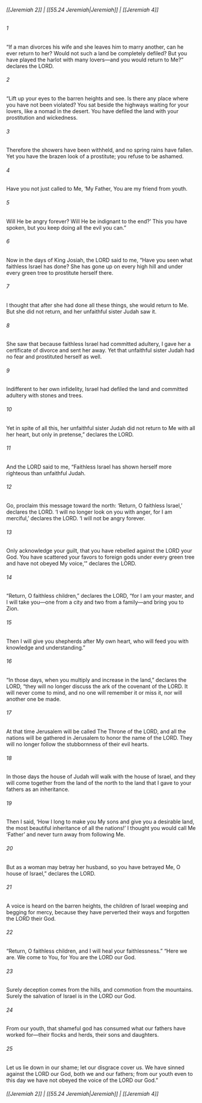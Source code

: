 
###### [[Jeremiah 2]] | [[55.24 Jeremiah|Jeremiah]] | [[Jeremiah 4]]

###### 1
“If a man divorces his wife and she leaves him to marry another, can he ever return to her? Would not such a land be completely defiled? But you have played the harlot with many lovers—and you would return to Me?” declares the LORD.
###### 2
“Lift up your eyes to the barren heights and see. Is there any place where you have not been violated? You sat beside the highways waiting for your lovers, like a nomad in the desert. You have defiled the land with your prostitution and wickedness.
###### 3
Therefore the showers have been withheld, and no spring rains have fallen. Yet you have the brazen look of a prostitute; you refuse to be ashamed.
###### 4
Have you not just called to Me, ‘My Father, You are my friend from youth.
###### 5
Will He be angry forever? Will He be indignant to the end?’ This you have spoken, but you keep doing all the evil you can.”
###### 6
Now in the days of King Josiah, the LORD said to me, “Have you seen what faithless Israel has done? She has gone up on every high hill and under every green tree to prostitute herself there.
###### 7
I thought that after she had done all these things, she would return to Me. But she did not return, and her unfaithful sister Judah saw it.
###### 8
She saw that because faithless Israel had committed adultery, I gave her a certificate of divorce and sent her away. Yet that unfaithful sister Judah had no fear and prostituted herself as well.
###### 9
Indifferent to her own infidelity, Israel had defiled the land and committed adultery with stones and trees.
###### 10
Yet in spite of all this, her unfaithful sister Judah did not return to Me with all her heart, but only in pretense,” declares the LORD.
###### 11
And the LORD said to me, “Faithless Israel has shown herself more righteous than unfaithful Judah.
###### 12
Go, proclaim this message toward the north: ‘Return, O faithless Israel,’ declares the LORD. ‘I will no longer look on you with anger, for I am merciful,’ declares the LORD. ‘I will not be angry forever.
###### 13
Only acknowledge your guilt, that you have rebelled against the LORD your God. You have scattered your favors to foreign gods under every green tree and have not obeyed My voice,’” declares the LORD.
###### 14
“Return, O faithless children,” declares the LORD, “for I am your master, and I will take you—one from a city and two from a family—and bring you to Zion.
###### 15
Then I will give you shepherds after My own heart, who will feed you with knowledge and understanding.”
###### 16
“In those days, when you multiply and increase in the land,” declares the LORD, “they will no longer discuss the ark of the covenant of the LORD. It will never come to mind, and no one will remember it or miss it, nor will another one be made.
###### 17
At that time Jerusalem will be called The Throne of the LORD, and all the nations will be gathered in Jerusalem to honor the name of the LORD. They will no longer follow the stubbornness of their evil hearts.
###### 18
In those days the house of Judah will walk with the house of Israel, and they will come together from the land of the north to the land that I gave to your fathers as an inheritance.
###### 19
Then I said, ‘How I long to make you My sons and give you a desirable land, the most beautiful inheritance of all the nations!’ I thought you would call Me ‘Father’ and never turn away from following Me.
###### 20
But as a woman may betray her husband, so you have betrayed Me, O house of Israel,” declares the LORD.
###### 21
A voice is heard on the barren heights, the children of Israel weeping and begging for mercy, because they have perverted their ways and forgotten the LORD their God.
###### 22
“Return, O faithless children, and I will heal your faithlessness.” “Here we are. We come to You, for You are the LORD our God.
###### 23
Surely deception comes from the hills, and commotion from the mountains. Surely the salvation of Israel is in the LORD our God.
###### 24
From our youth, that shameful god has consumed what our fathers have worked for—their flocks and herds, their sons and daughters.
###### 25
Let us lie down in our shame; let our disgrace cover us. We have sinned against the LORD our God, both we and our fathers; from our youth even to this day we have not obeyed the voice of the LORD our God.”

###### [[Jeremiah 2]] | [[55.24 Jeremiah|Jeremiah]] | [[Jeremiah 4]]
